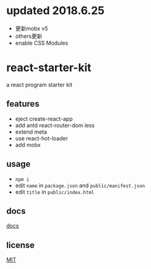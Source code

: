 # updated 2018.6.25
* 更新mobx v5
* others更新
* enable CSS Modules

# react-starter-kit
a react program starter kit

## features
* eject create-react-app
* add antd react-router-dom less
* extend meta
* use react-hot-loader
* add mobx

## usage
* `npm i`
* edit `name` in `package.json` and `public/manifest.json`
* edit `title` in `public/index.html`

## docs
[docs](./docs/README.md)

## license
[MIT](./LICENSE)